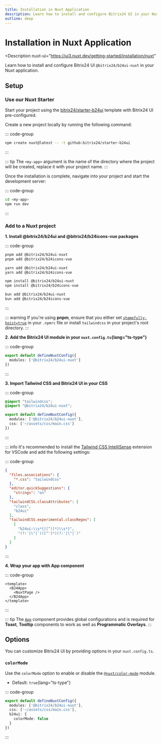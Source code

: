 ```yaml
---
title: Installation in Nuxt Application
description: Learn how to install and configure Bitrix24 UI in your Nuxt application.
outline: deep
---
```

# Installation in Nuxt Application

<Description
  nuxt-ui="https://ui3.nuxt.dev/getting-started/installation/nuxt"
>
  Learn how to install and configure Bitrix24 UI `@bitrix24/b24ui-nuxt` in your Nuxt application.
</Description>

## Setup

### Use our Nuxt Starter

Start your project using the [bitrix24/starter-b24ui](https://github.com/bitrix24/starter-b24ui) template with Bitrix24 UI pre-configured.

Create a new project locally by running the following command:

::: code-group
```bash [Terminal]
npm create nuxt@latest -- -t github:bitrix24/starter-b24ui
```
:::

::: tip
The `<my-app>` argument is the name of the directory where the project will be created, replace it with your project name.
:::

Once the installation is complete, navigate into your project and start the development server:

::: code-group
```bash [Terminal]
cd <my-app>
npm run dev
```
:::

### Add to a Nuxt project

**1. Install @bitrix24/b24ui and @bitrix24/b24icons-vue packages**

::: code-group

```bash [pnpm]
pnpm add @bitrix24/b24ui-nuxt
pnpm add @bitrix24/b24icons-vue
```

```bash [yarn]
yarn add @bitrix24/b24ui-nuxt
yarn add @bitrix24/b24icons-vue
```

```bash [npm]
npm install @bitrix24/b24ui-nuxt
npm install @bitrix24/b24icons-vue
```

```bash [bun]
bun add @bitrix24/b24ui-nuxt
bun add @bitrix24/b24icons-vue
```

:::

::: warning
If you're using **pnpm**, ensure that you either set [`shamefully-hoist=true`](https://pnpm.io/npmrc#shamefully-hoist) in your `.npmrc` file or install `tailwindcss` in your project's root directory.
:::

**2. Add the Bitrix24 UI module in your `nuxt.config.ts`{lang="ts-type"}**

::: code-group
```ts [nuxt.config.ts]
export default defineNuxtConfig({
  modules: ['@bitrix24/b24ui-nuxt']
})
```
:::

**3. Import Tailwind CSS and Bitrix24 UI in your CSS**

::: code-group
```css [app/assets/css/main.css]
@import "tailwindcss";
@import "@bitrix24/b24ui-nuxt";
```
```ts [nuxt.config.ts] {3}
export default defineNuxtConfig({
  modules: ['@bitrix24/b24ui-nuxt'],
  css: ['~/assets/css/main.css']
})
```
:::

::: info
It's recommended to install the [Tailwind CSS IntelliSense](https://marketplace.visualstudio.com/items?itemName=bradlc.vscode-tailwindcss) extension for VSCode and add the following settings:

::: code-group
```json [.vscode/settings.json]
{
  "files.associations": {
    "*.css": "tailwindcss"
  },
  "editor.quickSuggestions": {
    "strings": "on"
  },
  "tailwindCSS.classAttributes": [
    "class",
    "b24ui"
  ],
  "tailwindCSS.experimental.classRegex": [
    [
      "b24ui:\\s*{([^)]*)\\s*}",
      "(?:'|\"|`)([^']*)(?:'|\"|`)"
    ]
  ]
}
```
:::


**4. Wrap your app with App component**

::: code-group
```vue [app.vue]
<template>
  <B24App>
    <NuxtPage />
  </B24App>
</template>
```
:::

::: tip
The [`App`](/components/app) component provides global configurations and is required for **Toast**, **Tooltip** components to work as well as **Programmatic Overlays**.
:::

## Options

You can customize Bitrix24 UI by providing options in your `nuxt.config.ts`.

### `colorMode`

Use the `colorMode` option to enable or disable the [`@nuxt/color-mode`](https://github.com/nuxt-modules/color-mode) module.

- Default: `true`{lang="ts-type"}

::: code-group
```ts [nuxt.config.ts]
export default defineNuxtConfig({
  modules: ['@bitrix24/b24ui-nuxt'],
  css: ['~/assets/css/main.css'],
  b24ui: {
    colorMode: false
  }
})
```
:::

